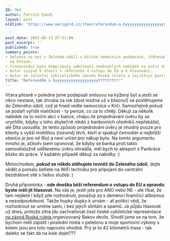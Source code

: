 ```yaml
---
ID: 364
author: Patrick Zandl
layout: post
oldlink: 'https://www.marigold.cz/item/referendum-a-byyyyyyyyyyyyyyyyyyyttttttttt

  '
post_date: 2003-06-13 07:51:00
post_excerpt: ''
published: true
summary_points:
- Smlouva na byt v Zeleném údolí u Krčské nemocnice podepsána, stěhování plánováno
  na březen.
- Financování bytu komplikuje odmítnutí neobvyklých nabídek na noční úvěr v bance.
- Autor vyzývá k účasti v referendu o vstupu do EU a k hlasování.
- Autor se zúčastní cyklistického závodu Ruská ruleta a zajišťuje poslední místa.
title: "Referendům a byyyyyyyyyyyyyyyyyyyttttttttt!"
---
```


<p>
Včera přesně v poledne jsme podepsali smlouvu na kýžený byt a jestli se něco nestane, tak zhruba za rok (dost možná už v březnu!) se postěhujeme do Zeleného údolí, což je hned vedle nemocnice v Krči. Samozřejmě pokud se podaří vyřídit maličkost - ty peníze, co za to chtějí. Děkuji za několik nabídek na tu noční akci v bance, chápu že projednávání úvěru by se urychlilo, kdyby u toho zbytečně nikdo z bankovních úředníků nepřekážel, ale Dita usoudila, že tento způsob projednávání úvěru je vhodný pouze pro klienty s vyšší mobilitou <EM>(rozuměj těch, kteří si spakují čemodán a&#160;nejbližší stanice je pro ně Rio)</EM>&#160;a není určen pro nákup bytu. Na tomto argumentu mnoho je, ačkoliv jsem oponoval, že kdyby se banka proti takto samoobslužně udělenému úvěru ohradila, měl bych to alespoň z Pankráce blízko do práce. V každém případě děkuji za nabídky :)</p>

<p>
Mimochodem, <STRONG>pokud se někdo stěhujete rovněž do Zeleného údolí</STRONG>, dejte vědět a pomalu šetřete na WiFi techniku pro připojení do centrální bezdrátové sítě s řadou služeb :) </p>

<p>
Druhá připomínka - <STRONG>ode dneška běží referendum o vstupu do EU a opravdu byste měli jít hlasovat.</STRONG> Na vás je, jestli jste pro ANO nebo NE - ale říkat, že tam nejdete i když jste rozhodnuti, považuji za s demencí hraničící alibismus a nezodpovědnost. Takže hupky dupky k urnám - ať politici vědí, že rozhodnout se umíme sami, i bez jejich slintání a spamů. Já půjdu hlasovat už dnes, protože zítra jdu zachraňovat čest české cyklistické representace <A href="http://www.bakovdevils.cz/" target=_blank>na závod Ruská ruleta </A>organizovaný Bakov devils. Shodli jsme se na tom, že bychom měli zajistit i poslední místa v peletonu a moje sportovní výkony s kolem jsou pro toto naprosto vhodné. Prý je to 42 kilometrů trasa - tak daleko se fakt dá na kole dojet???</p>